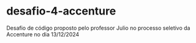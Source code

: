 # desafio-4-accenture
Desafio de código proposto pelo professor Julio no processo seletivo da Accenture no dia 13/12/2024

